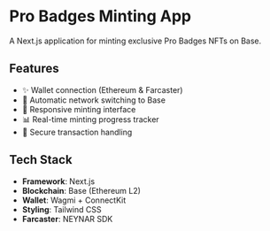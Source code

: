 # Pro Badges Minting App

A Next.js application for minting exclusive Pro Badges NFTs on Base.

## Features

- ✨ Wallet connection (Ethereum & Farcaster)
- 🔄 Automatic network switching to Base
- 🎨 Responsive minting interface
- 📊 Real-time minting progress tracker
- 🔐 Secure transaction handling

## Tech Stack

- **Framework**: Next.js
- **Blockchain**: Base (Ethereum L2)
- **Wallet**: Wagmi + ConnectKit
- **Styling**: Tailwind CSS
- **Farcaster**: NEYNAR SDK
